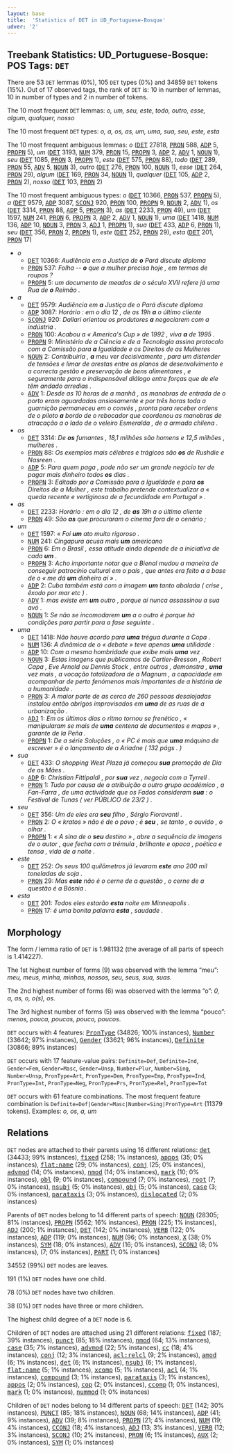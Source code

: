 ```yaml
---
layout: base
title:  'Statistics of DET in UD_Portuguese-Bosque'
udver: '2'
---
```


## Treebank Statistics: UD_Portuguese-Bosque: POS Tags: `DET`

There are 53 `DET` lemmas (0%), 105 `DET` types (0%) and 34859 `DET` tokens (15%).
Out of 17 observed tags, the rank of `DET` is: 10 in number of lemmas, 10 in number of types and 2 in number of tokens.

The 10 most frequent `DET` lemmas: <em>o, um, seu, este, todo, outro, esse, algum, qualquer, nosso</em>

The 10 most frequent `DET` types:  <em>o, a, os, as, um, uma, sua, seu, este, esta</em>

The 10 most frequent ambiguous lemmas: <em>o</em> (<tt><a href="pt_bosque-pos-DET.html">DET</a></tt> 27818, <tt><a href="pt_bosque-pos-PRON.html">PRON</a></tt> 588, <tt><a href="pt_bosque-pos-ADP.html">ADP</a></tt> 5, <tt><a href="pt_bosque-pos-PROPN.html">PROPN</a></tt> 5), <em>um</em> (<tt><a href="pt_bosque-pos-DET.html">DET</a></tt> 3193, <tt><a href="pt_bosque-pos-NUM.html">NUM</a></tt> 379, <tt><a href="pt_bosque-pos-PRON.html">PRON</a></tt> 15, <tt><a href="pt_bosque-pos-PROPN.html">PROPN</a></tt> 3, <tt><a href="pt_bosque-pos-ADP.html">ADP</a></tt> 2, <tt><a href="pt_bosque-pos-ADV.html">ADV</a></tt> 1, <tt><a href="pt_bosque-pos-NOUN.html">NOUN</a></tt> 1), <em>seu</em> (<tt><a href="pt_bosque-pos-DET.html">DET</a></tt> 1085, <tt><a href="pt_bosque-pos-PRON.html">PRON</a></tt> 3, <tt><a href="pt_bosque-pos-PROPN.html">PROPN</a></tt> 1), <em>este</em> (<tt><a href="pt_bosque-pos-DET.html">DET</a></tt> 575, <tt><a href="pt_bosque-pos-PRON.html">PRON</a></tt> 88), <em>todo</em> (<tt><a href="pt_bosque-pos-DET.html">DET</a></tt> 289, <tt><a href="pt_bosque-pos-PRON.html">PRON</a></tt> 55, <tt><a href="pt_bosque-pos-ADV.html">ADV</a></tt> 5, <tt><a href="pt_bosque-pos-NOUN.html">NOUN</a></tt> 3), <em>outro</em> (<tt><a href="pt_bosque-pos-DET.html">DET</a></tt> 276, <tt><a href="pt_bosque-pos-PRON.html">PRON</a></tt> 100, <tt><a href="pt_bosque-pos-NOUN.html">NOUN</a></tt> 1), <em>esse</em> (<tt><a href="pt_bosque-pos-DET.html">DET</a></tt> 264, <tt><a href="pt_bosque-pos-PRON.html">PRON</a></tt> 29), <em>algum</em> (<tt><a href="pt_bosque-pos-DET.html">DET</a></tt> 169, <tt><a href="pt_bosque-pos-PRON.html">PRON</a></tt> 34, <tt><a href="pt_bosque-pos-NOUN.html">NOUN</a></tt> 1), <em>qualquer</em> (<tt><a href="pt_bosque-pos-DET.html">DET</a></tt> 105, <tt><a href="pt_bosque-pos-ADP.html">ADP</a></tt> 2, <tt><a href="pt_bosque-pos-PRON.html">PRON</a></tt> 2), <em>nosso</em> (<tt><a href="pt_bosque-pos-DET.html">DET</a></tt> 103, <tt><a href="pt_bosque-pos-PRON.html">PRON</a></tt> 2)

The 10 most frequent ambiguous types:  <em>o</em> (<tt><a href="pt_bosque-pos-DET.html">DET</a></tt> 10366, <tt><a href="pt_bosque-pos-PRON.html">PRON</a></tt> 537, <tt><a href="pt_bosque-pos-PROPN.html">PROPN</a></tt> 5), <em>a</em> (<tt><a href="pt_bosque-pos-DET.html">DET</a></tt> 9579, <tt><a href="pt_bosque-pos-ADP.html">ADP</a></tt> 3087, <tt><a href="pt_bosque-pos-SCONJ.html">SCONJ</a></tt> 920, <tt><a href="pt_bosque-pos-PRON.html">PRON</a></tt> 100, <tt><a href="pt_bosque-pos-PROPN.html">PROPN</a></tt> 9, <tt><a href="pt_bosque-pos-NOUN.html">NOUN</a></tt> 2, <tt><a href="pt_bosque-pos-ADV.html">ADV</a></tt> 1), <em>os</em> (<tt><a href="pt_bosque-pos-DET.html">DET</a></tt> 3314, <tt><a href="pt_bosque-pos-PRON.html">PRON</a></tt> 88, <tt><a href="pt_bosque-pos-ADP.html">ADP</a></tt> 5, <tt><a href="pt_bosque-pos-PROPN.html">PROPN</a></tt> 3), <em>as</em> (<tt><a href="pt_bosque-pos-DET.html">DET</a></tt> 2233, <tt><a href="pt_bosque-pos-PRON.html">PRON</a></tt> 49), <em>um</em> (<tt><a href="pt_bosque-pos-DET.html">DET</a></tt> 1597, <tt><a href="pt_bosque-pos-NUM.html">NUM</a></tt> 241, <tt><a href="pt_bosque-pos-PRON.html">PRON</a></tt> 6, <tt><a href="pt_bosque-pos-PROPN.html">PROPN</a></tt> 3, <tt><a href="pt_bosque-pos-ADP.html">ADP</a></tt> 2, <tt><a href="pt_bosque-pos-ADV.html">ADV</a></tt> 1, <tt><a href="pt_bosque-pos-NOUN.html">NOUN</a></tt> 1), <em>uma</em> (<tt><a href="pt_bosque-pos-DET.html">DET</a></tt> 1418, <tt><a href="pt_bosque-pos-NUM.html">NUM</a></tt> 136, <tt><a href="pt_bosque-pos-ADP.html">ADP</a></tt> 10, <tt><a href="pt_bosque-pos-NOUN.html">NOUN</a></tt> 3, <tt><a href="pt_bosque-pos-PRON.html">PRON</a></tt> 3, <tt><a href="pt_bosque-pos-ADJ.html">ADJ</a></tt> 1, <tt><a href="pt_bosque-pos-PROPN.html">PROPN</a></tt> 1), <em>sua</em> (<tt><a href="pt_bosque-pos-DET.html">DET</a></tt> 433, <tt><a href="pt_bosque-pos-ADP.html">ADP</a></tt> 6, <tt><a href="pt_bosque-pos-PRON.html">PRON</a></tt> 1), <em>seu</em> (<tt><a href="pt_bosque-pos-DET.html">DET</a></tt> 356, <tt><a href="pt_bosque-pos-PRON.html">PRON</a></tt> 2, <tt><a href="pt_bosque-pos-PROPN.html">PROPN</a></tt> 1), <em>este</em> (<tt><a href="pt_bosque-pos-DET.html">DET</a></tt> 252, <tt><a href="pt_bosque-pos-PRON.html">PRON</a></tt> 29), <em>esta</em> (<tt><a href="pt_bosque-pos-DET.html">DET</a></tt> 201, <tt><a href="pt_bosque-pos-PRON.html">PRON</a></tt> 17)


* <em>o</em>
  * <tt><a href="pt_bosque-pos-DET.html">DET</a></tt> 10366: <em>Audiência em a Justiça de <b>o</b> Pará discute diploma</em>
  * <tt><a href="pt_bosque-pos-PRON.html">PRON</a></tt> 537: <em>Folha -- <b>o</b> que a mulher precisa hoje , em termos de roupas ?</em>
  * <tt><a href="pt_bosque-pos-PROPN.html">PROPN</a></tt> 5: <em>um documento de meados de o século XVII refere já uma Rua de <b>o</b> Reimão .</em>
* <em>a</em>
  * <tt><a href="pt_bosque-pos-DET.html">DET</a></tt> 9579: <em>Audiência em <b>a</b> Justiça de o Pará discute diploma</em>
  * <tt><a href="pt_bosque-pos-ADP.html">ADP</a></tt> 3087: <em>Horário : em o dia 12 , de as 19h <b>a</b> o último cliente</em>
  * <tt><a href="pt_bosque-pos-SCONJ.html">SCONJ</a></tt> 920: <em>Dallari orientou os produtores <b>a</b> negociarem com a indústria .</em>
  * <tt><a href="pt_bosque-pos-PRON.html">PRON</a></tt> 100: <em>Acabou a « America's Cup » de 1992 , viva <b>a</b> de 1995 .</em>
  * <tt><a href="pt_bosque-pos-PROPN.html">PROPN</a></tt> 9: <em>Ministério de a Ciência e de a Tecnologia assina protocolo com a Comissão para <b>a</b> Igualdade e os Direitos de as Mulheres</em>
  * <tt><a href="pt_bosque-pos-NOUN.html">NOUN</a></tt> 2: <em>Contribuiria , <b>a</b> meu ver decisivamente , para um distender de tensões e limar de arestas entre os planos de desenvolvimento e a correcta gestão e preservação de bens alimentares , e seguramente para o indispensável diálogo entre forças que de ele têm andado arredias .</em>
  * <tt><a href="pt_bosque-pos-ADV.html">ADV</a></tt> 1: <em>Desde as 10 horas de a manhã , as manobras de entrada de o porto eram aguardadas ansiosamente e por três horas toda a guarnição permaneceu em o convés , pronta para receber ordens de o piloto <b>a</b> bordo de o rebocador que coordenou as manobras de atracação a o lado de o veleiro Esmeralda , de a armada chilena .</em>
* <em>os</em>
  * <tt><a href="pt_bosque-pos-DET.html">DET</a></tt> 3314: <em>De <b>os</b> fumantes , 18,1 milhões são homens e 12,5 milhões , mulheres .</em>
  * <tt><a href="pt_bosque-pos-PRON.html">PRON</a></tt> 88: <em>Os exemplos mais célebres e trágicos são <b>os</b> de Rushdie e Nasreen .</em>
  * <tt><a href="pt_bosque-pos-ADP.html">ADP</a></tt> 5: <em>Para quem paga , pode não ser um grande negócio ter de pagar mais dinheiro todos <b>os</b> dias .</em>
  * <tt><a href="pt_bosque-pos-PROPN.html">PROPN</a></tt> 3: <em>Editado por a Comissão para a Igualdade e para <b>os</b> Direitos de a Mulher , este trabalho pretende contextualizar a « queda recente e vertiginosa de a fecundidade em Portugal » .</em>
* <em>as</em>
  * <tt><a href="pt_bosque-pos-DET.html">DET</a></tt> 2233: <em>Horário : em o dia 12 , de <b>as</b> 19h a o último cliente</em>
  * <tt><a href="pt_bosque-pos-PRON.html">PRON</a></tt> 49: <em>São <b>as</b> que procuraram o cinema fora de o cenário ;</em>
* <em>um</em>
  * <tt><a href="pt_bosque-pos-DET.html">DET</a></tt> 1597: <em>« Foi <b>um</b> ato muito rigoroso .</em>
  * <tt><a href="pt_bosque-pos-NUM.html">NUM</a></tt> 241: <em>Cingapura acusa mais <b>um</b> americano</em>
  * <tt><a href="pt_bosque-pos-PRON.html">PRON</a></tt> 6: <em>Em o Brasil , essa atitude ainda depende de a iniciativa de cada <b>um</b> .</em>
  * <tt><a href="pt_bosque-pos-PROPN.html">PROPN</a></tt> 3: <em>Acho importante notar que a Bienal mudou a maneira de conseguir patrocínio cultural em o país , que antes era feito a a base de o « me dá <b>um</b> dinheiro aí » .</em>
  * <tt><a href="pt_bosque-pos-ADP.html">ADP</a></tt> 2: <em>Cuba também está com a imagem <b>um</b> tanto abalada ( crise , êxodo por mar etc ) .</em>
  * <tt><a href="pt_bosque-pos-ADV.html">ADV</a></tt> 1: <em>mas existe em <b>um</b> outro , porque aí nunca assassinou a sua avó .</em>
  * <tt><a href="pt_bosque-pos-NOUN.html">NOUN</a></tt> 1: <em>Se não se incomodarem <b>um</b> a o outro é porque há condições para partir para a fase seguinte .</em>
* <em>uma</em>
  * <tt><a href="pt_bosque-pos-DET.html">DET</a></tt> 1418: <em>Não houve acordo para <b>uma</b> trégua durante a Copa .</em>
  * <tt><a href="pt_bosque-pos-NUM.html">NUM</a></tt> 136: <em>A dinâmica de o « debate » teve apenas <b>uma</b> utilidade :</em>
  * <tt><a href="pt_bosque-pos-ADP.html">ADP</a></tt> 10: <em>Com a mesma hombridade que exibe mais <b>uma</b> vez .</em>
  * <tt><a href="pt_bosque-pos-NOUN.html">NOUN</a></tt> 3: <em>Estas imagens que publicamos de Cartier-Bresson , Robert Capa , Eve Arnold ou Dennis Stock , entre outros , demonstra , <b>uma</b> vez mais , a vocação totalizadora de a Magnum , a capacidade em acompanhar de perto fenómenos mais importantes de a história de a humanidade .</em>
  * <tt><a href="pt_bosque-pos-PRON.html">PRON</a></tt> 3: <em>A maior parte de as cerca de 260 pessoas desalojadas instalou então abrigos improvisados em <b>uma</b> de as ruas de a urbanização .</em>
  * <tt><a href="pt_bosque-pos-ADJ.html">ADJ</a></tt> 1: <em>Em os últimos dias o ritmo tornou se frenético , « manipularam se mais de <b>uma</b> centena de documentos e mapas » , garante de la Peña .</em>
  * <tt><a href="pt_bosque-pos-PROPN.html">PROPN</a></tt> 1: <em>De a série Soluções , o « PC é mais que <b>uma</b> máquina de escrever » é o lançamento de a Ariadne ( 132 págs . )</em>
* <em>sua</em>
  * <tt><a href="pt_bosque-pos-DET.html">DET</a></tt> 433: <em>O shopping West Plaza já começou <b>sua</b> promoção de Dia de as Mães .</em>
  * <tt><a href="pt_bosque-pos-ADP.html">ADP</a></tt> 6: <em>Christian Fittipaldi , por <b>sua</b> vez , negocia com a Tyrrell .</em>
  * <tt><a href="pt_bosque-pos-PRON.html">PRON</a></tt> 1: <em>Tudo por causa de a atribuição a outro grupo académico , a Fan-Farra , de uma actividade que os Fados consideram <b>sua</b> : o Festival de Tunas ( ver PÚBLICO de 23/2 ) .</em>
* <em>seu</em>
  * <tt><a href="pt_bosque-pos-DET.html">DET</a></tt> 356: <em>Um de eles era <b>seu</b> filho , Sérgio Fioravanti .</em>
  * <tt><a href="pt_bosque-pos-PRON.html">PRON</a></tt> 2: <em>O « kratos » não é de o povo ; é <b>seu</b> , se tanto , o ouvido , o olhar .</em>
  * <tt><a href="pt_bosque-pos-PROPN.html">PROPN</a></tt> 1: <em>« A sina de o <b>seu</b> destino » , abre a sequência de imagens de o autor , que fecha com a trémula , brilhante e opaca , poética e tensa , vida de a noite .</em>
* <em>este</em>
  * <tt><a href="pt_bosque-pos-DET.html">DET</a></tt> 252: <em>Os seus 100 quilômetros já levaram <b>este</b> ano 200 mil toneladas de soja .</em>
  * <tt><a href="pt_bosque-pos-PRON.html">PRON</a></tt> 29: <em>Mas <b>este</b> não é o cerne de a questão , o cerne de a questão é a Bósnia .</em>
* <em>esta</em>
  * <tt><a href="pt_bosque-pos-DET.html">DET</a></tt> 201: <em>Todos eles estarão <b>esta</b> noite em Minneapolis .</em>
  * <tt><a href="pt_bosque-pos-PRON.html">PRON</a></tt> 17: <em>é uma bonita palavra <b>esta</b> , saudade .</em>

## Morphology

The form / lemma ratio of `DET` is 1.981132 (the average of all parts of speech is 1.414227).

The 1st highest number of forms (9) was observed with the lemma “meu”: <em>meu, meus, minha, minhas, nossos, seu, seus, sua, suas</em>.

The 2nd highest number of forms (6) was observed with the lemma “o”: <em>0, a, as, o, o(s), os</em>.

The 3rd highest number of forms (5) was observed with the lemma “pouco”: <em>menos, pouca, poucas, pouco, poucos</em>.

`DET` occurs with 4 features: <tt><a href="pt_bosque-feat-PronType.html">PronType</a></tt> (34826; 100% instances), <tt><a href="pt_bosque-feat-Number.html">Number</a></tt> (33642; 97% instances), <tt><a href="pt_bosque-feat-Gender.html">Gender</a></tt> (33621; 96% instances), <tt><a href="pt_bosque-feat-Definite.html">Definite</a></tt> (30866; 89% instances)

`DET` occurs with 17 feature-value pairs: `Definite=Def`, `Definite=Ind`, `Gender=Fem`, `Gender=Masc`, `Gender=Unsp`, `Number=Plur`, `Number=Sing`, `Number=Unsp`, `PronType=Art`, `PronType=Dem`, `PronType=Emp`, `PronType=Ind`, `PronType=Int`, `PronType=Neg`, `PronType=Prs`, `PronType=Rel`, `PronType=Tot`

`DET` occurs with 61 feature combinations.
The most frequent feature combination is `Definite=Def|Gender=Masc|Number=Sing|PronType=Art` (11379 tokens).
Examples: <em>o, os, a, um</em>


## Relations

`DET` nodes are attached to their parents using 16 different relations: <tt><a href="pt_bosque-dep-det.html">det</a></tt> (34433; 99% instances), <tt><a href="pt_bosque-dep-fixed.html">fixed</a></tt> (258; 1% instances), <tt><a href="pt_bosque-dep-appos.html">appos</a></tt> (35; 0% instances), <tt><a href="pt_bosque-dep-flat-name.html">flat:name</a></tt> (29; 0% instances), <tt><a href="pt_bosque-dep-conj.html">conj</a></tt> (25; 0% instances), <tt><a href="pt_bosque-dep-advmod.html">advmod</a></tt> (14; 0% instances), <tt><a href="pt_bosque-dep-nmod.html">nmod</a></tt> (14; 0% instances), <tt><a href="pt_bosque-dep-mark.html">mark</a></tt> (10; 0% instances), <tt><a href="pt_bosque-dep-obl.html">obl</a></tt> (9; 0% instances), <tt><a href="pt_bosque-dep-compound.html">compound</a></tt> (7; 0% instances), <tt><a href="pt_bosque-dep-root.html">root</a></tt> (7; 0% instances), <tt><a href="pt_bosque-dep-nsubj.html">nsubj</a></tt> (5; 0% instances), <tt><a href="pt_bosque-dep-obj.html">obj</a></tt> (5; 0% instances), <tt><a href="pt_bosque-dep-case.html">case</a></tt> (3; 0% instances), <tt><a href="pt_bosque-dep-parataxis.html">parataxis</a></tt> (3; 0% instances), <tt><a href="pt_bosque-dep-dislocated.html">dislocated</a></tt> (2; 0% instances)

Parents of `DET` nodes belong to 14 different parts of speech: <tt><a href="pt_bosque-pos-NOUN.html">NOUN</a></tt> (28305; 81% instances), <tt><a href="pt_bosque-pos-PROPN.html">PROPN</a></tt> (5562; 16% instances), <tt><a href="pt_bosque-pos-PRON.html">PRON</a></tt> (225; 1% instances), <tt><a href="pt_bosque-pos-ADJ.html">ADJ</a></tt> (200; 1% instances), <tt><a href="pt_bosque-pos-DET.html">DET</a></tt> (142; 0% instances), <tt><a href="pt_bosque-pos-VERB.html">VERB</a></tt> (122; 0% instances), <tt><a href="pt_bosque-pos-ADP.html">ADP</a></tt> (119; 0% instances), <tt><a href="pt_bosque-pos-NUM.html">NUM</a></tt> (96; 0% instances), <tt><a href="pt_bosque-pos-X.html">X</a></tt> (38; 0% instances), <tt><a href="pt_bosque-pos-SYM.html">SYM</a></tt> (18; 0% instances), <tt><a href="pt_bosque-pos-ADV.html">ADV</a></tt> (16; 0% instances), <tt><a href="pt_bosque-pos-SCONJ.html">SCONJ</a></tt> (8; 0% instances),  (7; 0% instances), <tt><a href="pt_bosque-pos-PART.html">PART</a></tt> (1; 0% instances)

34552 (99%) `DET` nodes are leaves.

191 (1%) `DET` nodes have one child.

78 (0%) `DET` nodes have two children.

38 (0%) `DET` nodes have three or more children.

The highest child degree of a `DET` node is 6.

Children of `DET` nodes are attached using 21 different relations: <tt><a href="pt_bosque-dep-fixed.html">fixed</a></tt> (187; 39% instances), <tt><a href="pt_bosque-dep-punct.html">punct</a></tt> (85; 18% instances), <tt><a href="pt_bosque-dep-nmod.html">nmod</a></tt> (64; 13% instances), <tt><a href="pt_bosque-dep-case.html">case</a></tt> (35; 7% instances), <tt><a href="pt_bosque-dep-advmod.html">advmod</a></tt> (22; 5% instances), <tt><a href="pt_bosque-dep-cc.html">cc</a></tt> (18; 4% instances), <tt><a href="pt_bosque-dep-conj.html">conj</a></tt> (12; 3% instances), <tt><a href="pt_bosque-dep-acl-relcl.html">acl:relcl</a></tt> (9; 2% instances), <tt><a href="pt_bosque-dep-amod.html">amod</a></tt> (6; 1% instances), <tt><a href="pt_bosque-dep-det.html">det</a></tt> (6; 1% instances), <tt><a href="pt_bosque-dep-nsubj.html">nsubj</a></tt> (6; 1% instances), <tt><a href="pt_bosque-dep-flat-name.html">flat:name</a></tt> (5; 1% instances), <tt><a href="pt_bosque-dep-xcomp.html">xcomp</a></tt> (5; 1% instances), <tt><a href="pt_bosque-dep-acl.html">acl</a></tt> (4; 1% instances), <tt><a href="pt_bosque-dep-compound.html">compound</a></tt> (3; 1% instances), <tt><a href="pt_bosque-dep-parataxis.html">parataxis</a></tt> (3; 1% instances), <tt><a href="pt_bosque-dep-appos.html">appos</a></tt> (2; 0% instances), <tt><a href="pt_bosque-dep-cop.html">cop</a></tt> (2; 0% instances), <tt><a href="pt_bosque-dep-ccomp.html">ccomp</a></tt> (1; 0% instances), <tt><a href="pt_bosque-dep-mark.html">mark</a></tt> (1; 0% instances), <tt><a href="pt_bosque-dep-nummod.html">nummod</a></tt> (1; 0% instances)

Children of `DET` nodes belong to 14 different parts of speech: <tt><a href="pt_bosque-pos-DET.html">DET</a></tt> (142; 30% instances), <tt><a href="pt_bosque-pos-PUNCT.html">PUNCT</a></tt> (85; 18% instances), <tt><a href="pt_bosque-pos-NOUN.html">NOUN</a></tt> (68; 14% instances), <tt><a href="pt_bosque-pos-ADP.html">ADP</a></tt> (41; 9% instances), <tt><a href="pt_bosque-pos-ADV.html">ADV</a></tt> (39; 8% instances), <tt><a href="pt_bosque-pos-PROPN.html">PROPN</a></tt> (21; 4% instances), <tt><a href="pt_bosque-pos-NUM.html">NUM</a></tt> (19; 4% instances), <tt><a href="pt_bosque-pos-CCONJ.html">CCONJ</a></tt> (18; 4% instances), <tt><a href="pt_bosque-pos-ADJ.html">ADJ</a></tt> (13; 3% instances), <tt><a href="pt_bosque-pos-VERB.html">VERB</a></tt> (12; 3% instances), <tt><a href="pt_bosque-pos-SCONJ.html">SCONJ</a></tt> (10; 2% instances), <tt><a href="pt_bosque-pos-PRON.html">PRON</a></tt> (6; 1% instances), <tt><a href="pt_bosque-pos-AUX.html">AUX</a></tt> (2; 0% instances), <tt><a href="pt_bosque-pos-SYM.html">SYM</a></tt> (1; 0% instances)

